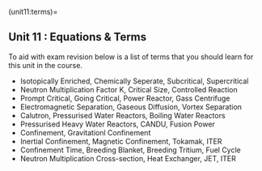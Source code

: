 (unit11:terms)=
## Unit 11 : Equations & Terms

To aid with exam revision below is a list of terms that you should learn for this unit in the course.

- Isotopically Enriched, Chemically Seperate, Subcritical, Supercritical
- Neutron Multiplication Factor K, Critical Size, Controlled Reaction
- Prompt Critical, Going Critical, Power Reactor, Gass Centrifuge
- Electromagnetic Separation, Gaseous Diffusion, Vortex Separation
- Calutron, Pressurised Water Reactors, Boiling Water Reactors
- Pressurised Heavy Water Reactors, CANDU, Fusion Power
- Confinement, Gravitationl Confinement
- Inertial Confinement, Magnetic Confinement, Tokamak, ITER
- Confinement Time, Breeding Blanket, Breeding Tritium, Fuel Cycle
- Neutron Multiplication Cross-section, Heat Exchanger, JET, ITER